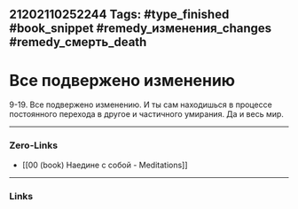 21202110252244
Tags: #type_finished #book_snippet #remedy_изменения_changes #remedy_смерть_death
---
# Все подвержено изменению

 9-19. Все подвержено изменению. И ты сам находишься в процессе постоянного перехода в другое и частичного умирания. Да и весь мир. 

---
### Zero-Links
- [[00 (book) Наедине с собой - Meditations]]
---
### Links

